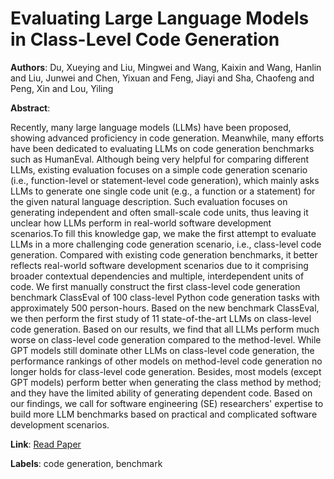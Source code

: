 # Evaluating Large Language Models in Class-Level Code Generation

**Authors**: Du, Xueying and Liu, Mingwei and Wang, Kaixin and Wang, Hanlin and Liu, Junwei and Chen, Yixuan and Feng, Jiayi and Sha, Chaofeng and Peng, Xin and Lou, Yiling

**Abstract**:

Recently, many large language models (LLMs) have been proposed, showing advanced proficiency in code generation. Meanwhile, many efforts have been dedicated to evaluating LLMs on code generation benchmarks such as HumanEval. Although being very helpful for comparing different LLMs, existing evaluation focuses on a simple code generation scenario (i.e., function-level or statement-level code generation), which mainly asks LLMs to generate one single code unit (e.g., a function or a statement) for the given natural language description. Such evaluation focuses on generating independent and often small-scale code units, thus leaving it unclear how LLMs perform in real-world software development scenarios.To fill this knowledge gap, we make the first attempt to evaluate LLMs in a more challenging code generation scenario, i.e., class-level code generation. Compared with existing code generation benchmarks, it better reflects real-world software development scenarios due to it comprising broader contextual dependencies and multiple, interdependent units of code. We first manually construct the first class-level code generation benchmark ClassEval of 100 class-level Python code generation tasks with approximately 500 person-hours. Based on the new benchmark ClassEval, we then perform the first study of 11 state-of-the-art LLMs on class-level code generation. Based on our results, we find that all LLMs perform much worse on class-level code generation compared to the method-level. While GPT models still dominate other LLMs on class-level code generation, the performance rankings of other models on method-level code generation no longer holds for class-level code generation. Besides, most models (except GPT models) perform better when generating the class method by method; and they have the limited ability of generating dependent code. Based on our findings, we call for software engineering (SE) researchers' expertise to build more LLM benchmarks based on practical and complicated software development scenarios.

**Link**: [Read Paper](https://doi.org/10.1145/3597503.3639219)

**Labels**: code generation, benchmark
